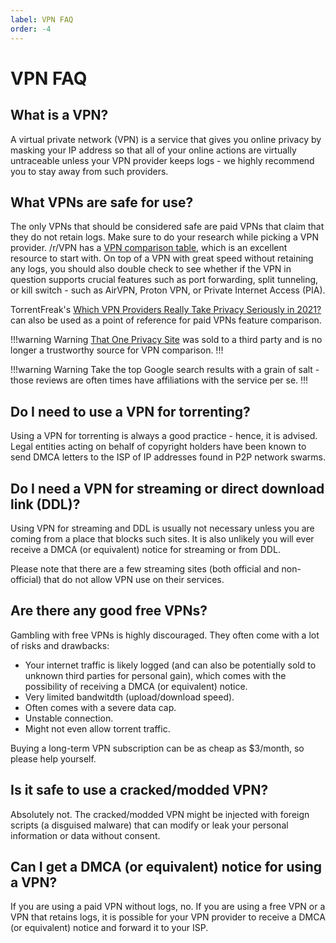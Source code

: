 ```yaml
---
label: VPN FAQ
order: -4
---
```


# VPN FAQ

## What is a VPN?

A virtual private network (VPN) is a service that gives you online privacy by masking your IP address so that all of your online actions are virtually untraceable unless your VPN provider keeps logs - we highly recommend you to stay away from such providers.

## What VPNs are safe for use?

The only VPNs that should be considered safe are paid VPNs that claim that they do not retain logs. Make sure to do your research while picking a VPN provider. /r/VPN has a [VPN comparison table](https://www.reddit.com/r/VPN/comments/m736zt/vpn_comparison_table/), which is an excellent resource to start with. On top of a VPN with great speed without retaining any logs, you should also double check to see whether if the VPN in question supports crucial features such as port forwarding, split tunneling, or kill switch - such as AirVPN, Proton VPN, or Private Internet Access (PIA).

TorrentFreak's [Which VPN Providers Really Take Privacy Seriously in 2021?](https://torrentfreak.com/best-vpn-anonymous-no-logging/) can also be used as a point of reference for paid VPNs feature comparison.

!!!warning Warning
[That One Privacy Site](https://thatoneprivacysite.net/) was sold to a third party and is no longer a trustworthy source for VPN comparison.
!!!

!!!warning Warning
Take the top Google search results with a grain of salt - those reviews are often times have affiliations with the service per se.
!!!

## Do I need to use a VPN for torrenting?

Using a VPN for torrenting is always a good practice - hence, it is advised. Legal entities acting on behalf of copyright holders have been known to send DMCA letters to the ISP of IP addresses found in P2P network swarms. 

## Do I need a VPN for streaming or direct download link (DDL)?

Using VPN for streaming and DDL is usually not necessary unless you are coming from a place that blocks such sites. It is also unlikely you will ever receive a DMCA (or equivalent) notice for streaming or from DDL.

Please note that there are a few streaming sites (both official and non-official) that do not allow VPN use on their services.

## Are there any good free VPNs?

Gambling with free VPNs is highly discouraged. They often come with a lot of risks and drawbacks:

- Your internet traffic is likely logged (and can also be potentially sold to unknown third parties for personal gain), which comes with the possibility of receiving a DMCA (or equivalent) notice.
- Very limited bandwitdth (upload/download speed).
- Often comes with a severe data cap.
- Unstable connection.
- Might not even allow torrent traffic.

Buying a long-term VPN subscription can be as cheap as $3/month, so please help yourself. 

## Is it safe to use a cracked/modded VPN?

Absolutely not. The cracked/modded VPN might be injected with foreign scripts (a disguised malware) that can modify or leak your personal information or data without consent.

## Can I get a DMCA (or equivalent) notice for using a VPN?

If you are using a paid VPN without logs, no. If you are using a free VPN or a VPN that retains logs, it is possible for your VPN provider to receive a DMCA (or equivalent) notice and forward it to your ISP.
